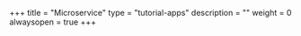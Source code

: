 +++
title = "Microservice"
type = "tutorial-apps"
description = ""
weight = 0
alwaysopen = true
+++
